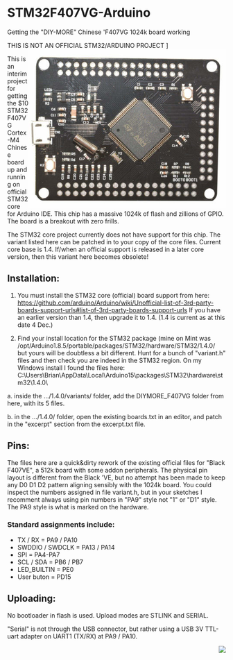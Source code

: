 # STM32F407VG-Arduino
Getting the "DIY-MORE" Chinese 'F407VG 1024k board working

THIS IS NOT AN OFFICIAL STM32/ARDUINO PROJECT <img align="right" src="images/ss5.png">]

This is an interim project for getting the $10 STM32F407VG Cortex-M4 Chinese board up and running on official STM32 core for Arduino IDE. This chip has a massive 1024k of flash and zillions of GPIO. The board is a breakout with zero frills.

The STM32 core project currently does not have support for this chip. The variant listed here can be patched in to your copy of the core files. Current core base is 1.4.  If/when an official support is released in a later core version, then this variant here becomes obsolete!

## Installation:

1. You must install the STM32 core (official) board support from here:
   https://github.com/arduino/Arduino/wiki/Unofficial-list-of-3rd-party-boards-support-urls#list-of-3rd-party-boards-support-urls
   If you have an earlier version than 1.4, then upgrade it to 1.4.  (1.4 is current as at this date 4 Dec.)

2. Find your install location for the STM32 package (mine on Mint was /opt/Arduino1.8.5/portable/packages/STM32/hardware/STM32/1.4.0/
but yours will be doubtless a bit different. Hunt for a bunch of "variant.h" files and then check
you are indeed in the STM32 region. On my Windows install I found the files here:  C:\Users\Brian\AppData\Local\Arduino15\packages\STM32\hardware\stm32\1.4.0\

a. inside the .../1.4.0/variants/ folder, add the DIYMORE_F407VG folder from here, with its 5 files. 

b. in the .../1.4.0/ folder, open the existing boards.txt in an editor, and patch in the "excerpt" section from the excerpt.txt file.

## Pins:

The files here are a quick&dirty rework of the existing official files for "Black F407VE", a 512k board with some addon peripherals. The physical pin layout is different from the Black 'VE, but no attempt has been made to keep any D0 D1 D2 pattern aligning sensibly with the 1024k board. You could inspect the numbers assigned in file variant.h, but in your sketches I recomment always using pin numbers in "PA9" style not "1" or "D1" style. The PA9 style is what is marked on the hardware.

### Standard assignments include:
 - TX / RX = PA9 / PA10
 - SWDDIO / SWDCLK = PA13 / PA14
 - SPI = PA4-PA7
 - SCL / SDA = PB6 / PB7
 - LED_BUILTIN = PE0
 - User buton = PD15
 
 ## Uploading:
 
No bootloader in flash is used.  Upload modes are STLINK and SERIAL. 

"Serial" is not through the USB connector, but rather using a USB 3V TTL-uart adapter on UART1 (TX/RX) at PA9 / PA10.

 [<img align="right" src="images/DIY_More-STM32F407VGT6s.png">](images/DIY-More-STM32F407VGT6.png)
